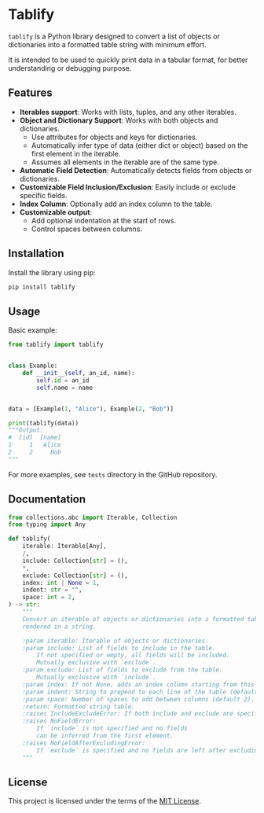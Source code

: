 # Tablify

`tablify` is a Python library designed to convert a list of objects or dictionaries
into a formatted table string with minimum effort.

It is intended to be used to quickly print data in a tabular format,
for better understanding or debugging purpose.

## Features

- **Iterables support**: Works with lists, tuples, and any other iterables.
- **Object and Dictionary Support**: Works with both objects and dictionaries.
  - Use attributes for objects and keys for dictionaries.
  - Automatically infer type of data (either dict or object) based on the first element in the iterable.
  - Assumes all elements in the iterable are of the same type.
- **Automatic Field Detection**: Automatically detects fields from objects or dictionaries.
- **Customizable Field Inclusion/Exclusion**: Easily include or exclude specific fields.
- **Index Column**: Optionally add an index column to the table.
- **Customizable output**:
  - Add optional indentation at the start of rows.
  - Control spaces between columns.

## Installation

Install the library using pip:

```bash
pip install tablify
```

## Usage

Basic example:

```python
from tablify import tablify


class Example:
    def __init__(self, an_id, name):
        self.id = an_id
        self.name = name


data = [Example(1, "Alice"), Example(2, "Bob")]

print(tablify(data))
"""Output:
#  [id]  [name]
1     1   Alice
2     2     Bob
"""
```

For more examples, see `tests` directory in the GitHub repository.


## Documentation

```python
from collections.abc import Iterable, Collection
from typing import Any

def tablify(
    iterable: Iterable[Any],
    /,
    include: Collection[str] = (),
    *,
    exclude: Collection[str] = (),
    index: int | None = 1,
    indent: str = "",
    space: int = 2,
) -> str:
    """
    Convert an iterable of objects or dictionaries into a formatted table
    rendered in a string.

    :param iterable: Iterable of objects or dictionaries.
    :param include: List of fields to include in the table.
        If not specified or empty, all fields will be included.
        Mutually exclusive with `exclude`.
    :param exclude: List of fields to exclude from the table.
        Mutually exclusive with `include`.
    :param index: If not None, adds an index column starting from this value.
    :param indent: String to prepend to each line of the table (default "").
    :param space: Number of spaces to add between columns (default 2).
    :return: Formatted string table.
    :raises IncludeExcludeError: If both include and exclude are specified.
    :raises NoFieldError:
        If `include` is not specified and no fields
        can be inferred from the first element.
    :raises NoFieldAfterExcludingError:
        If `exclude` is specified and no fields are left after excluding.
    """
```

## License

This project is licensed under the terms of the [MIT License](LICENSE).
```
